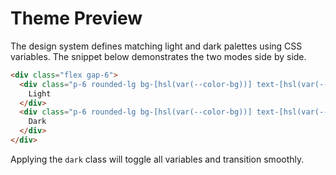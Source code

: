 # Theme Preview

The design system defines matching light and dark palettes using CSS variables.
The snippet below demonstrates the two modes side by side.

```html
<div class="flex gap-6">
  <div class="p-6 rounded-lg bg-[hsl(var(--color-bg))] text-[hsl(var(--color-text))] shadow w-40 text-center">
    Light
  </div>
  <div class="p-6 rounded-lg bg-[hsl(var(--color-bg))] text-[hsl(var(--color-text))] shadow dark w-40 text-center">
    Dark
  </div>
</div>
```

Applying the `dark` class will toggle all variables and transition smoothly.
